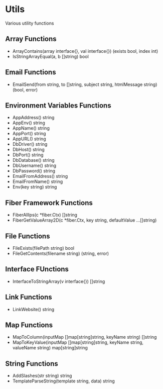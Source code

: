# Utils

Various utility functions

## Array Functions
- ArrayContains(array interface{}, val interface{}) (exists bool, index int)
- IsStringArrayEqual(a, b []string) bool

## Email Functions
- EmailSend(from string, to []string, subject string, htmlMessage string) (bool, error)

## Environment Variables Functions
- AppAddress() string
- AppEnv() string
- AppName() string
- AppPort() string
- AppURL() string
- DbDriver() string
- DbHost() string
- DbPort() string
- DbDatabase() string
- DbUsername() string
- DbPassword() string
- EmailFromAddress() string
- EmailFromName() string
- Env(key string) string

## Fiber Framework Functions
- FiberAllIps(c *fiber.Ctx) []string
- FiberGetValueArray2D(c *fiber.Ctx, key string, defaultValue ...[]string)

## File Functions
- FileExists(filePath string) bool
- FileGetContents(filename string) (string, error)

## Interface FUnctions
- InterfaceToStringArray(v interface{}) []string

## Link Functions
- LinkWebsite() string

## Map Functions
- MapToColumn(inputMap []map[string]string, keyName string) []string
- MapToKeyValue(inputMap []map[string]string, keyName string, valueName string) map[string]string

## String Functions
-  AddSlashes(str string) string
- TemplateParseString(template string, data) string
